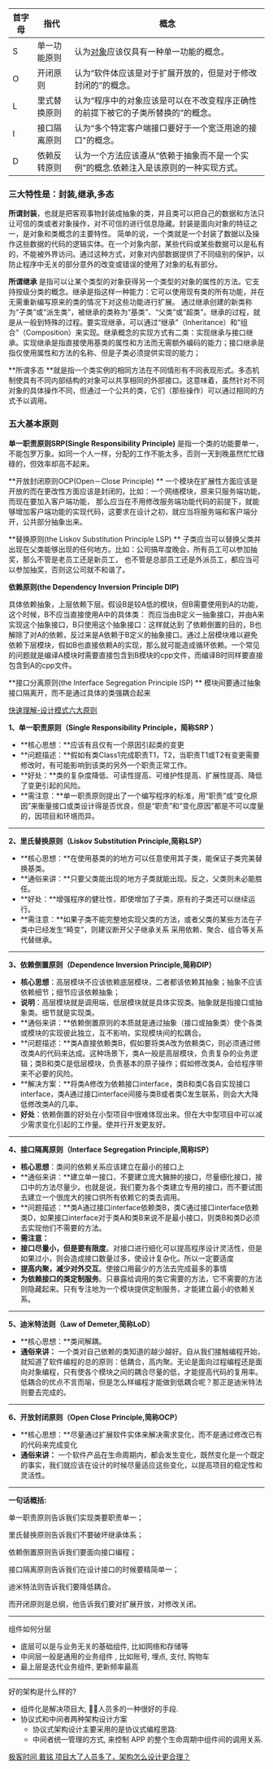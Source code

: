 | 首字母 | 指代         | 概念                                                         |
| ------ | ------------ | ------------------------------------------------------------ |
| S      | 单一功能原则 | 认为[对象](https://zh.wikipedia.org/wiki/对象_(计算机科学))应该仅具有一种单一功能的概念。 |
| O      | 开闭原则     | 认为“软件体应该是对于扩展开放的，但是对于修改封闭的”的概念。 |
| L      | 里式替换原则 | 认为“程序中的对象应该是可以在不改变程序正确性的前提下被它的子类所替换的”的概念。 |
| I      | 接口隔离原则 | 认为“多个特定客户端接口要好于一个宽泛用途的接口"的概念。     |
| D      | 依赖反转原则 | 认为一个方法应该遵从“依赖于抽象而不是一个实例”的概念.依赖注入是该原则的一种实现方式。 |

### 三大特性是：封装,继承,多态  

**所谓封装**，也就是把客观事物封装成抽象的类，并且类可以把自己的数据和方法只让可信的类或者对象操作，对不可信的进行信息隐藏。封装是面向对象的特征之一，是对象和类概念的主要特性。 简单的说，一个类就是一个封装了数据以及操作这些数据的代码的逻辑实体。在一个对象内部，某些代码或某些数据可以是私有的，不能被外界访问。通过这种方式，对象对内部数据提供了不同级别的保护，以防止程序中无关的部分意外的改变或错误的使用了对象的私有部分。

**所谓继承** 是指可以让某个类型的对象获得另一个类型的对象的属性的方法。它支持按级分类的概念。继承是指这样一种能力：它可以使用现有类的所有功能，并在无需重新编写原来的类的情况下对这些功能进行扩展。 通过继承创建的新类称为“子类”或“派生类”，被继承的类称为“基类”、“父类”或“超类”。继承的过程，就是从一般到特殊的过程。要实现继承，可以通过“继承”（Inheritance）和“组合”（Composition）来实现。继承概念的实现方式有二类：实现继承与接口继承。实现继承是指直接使用基类的属性和方法而无需额外编码的能力；接口继承是指仅使用属性和方法的名称、但是子类必须提供实现的能力；

**所谓多态 **就是指一个类实例的相同方法在不同情形有不同表现形式。多态机制使具有不同内部结构的对象可以共享相同的外部接口。这意味着，虽然针对不同对象的具体操作不同，但通过一个公共的类，它们（那些操作）可以通过相同的方式予以调用。


### 五大基本原则 

**单一职责原则SRP(Single Responsibility Principle)**
是指一个类的功能要单一，不能包罗万象。如同一个人一样，分配的工作不能太多，否则一天到晚虽然忙忙碌碌的，但效率却高不起来。

**开放封闭原则OCP(Open－Close Principle) **
一个模块在扩展性方面应该是开放的而在更改性方面应该是封闭的。比如：一个网络模块，原来只服务端功能，而现在要加入客户端功能，
那么应当在不用修改服务端功能代码的前提下，就能够增加客户端功能的实现代码，这要求在设计之初，就应当将服务端和客户端分开，公共部分抽象出来。

**替换原则(the Liskov Substitution Principle LSP) **
子类应当可以替换父类并出现在父类能够出现的任何地方。比如：公司搞年度晚会，所有员工可以参加抽奖，那么不管是老员工还是新员工，
也不管是总部员工还是外派员工，都应当可以参加抽奖，否则这公司就不和谐了。

**依赖原则(the Dependency Inversion Principle DIP)** 

具体依赖抽象，上层依赖下层。假设B是较A低的模块，但B需要使用到A的功能，
这个时候，B不应当直接使用A中的具体类： 而应当由B定义一抽象接口，并由A来实现这个抽象接口，B只使用这个抽象接口：这样就达到
了依赖倒置的目的，B也解除了对A的依赖，反过来是A依赖于B定义的抽象接口。通过上层模块难以避免依赖下层模块，假如B也直接依赖A的实现，那么就可能造成循环依赖。一个常见的问题就是编译A模块时需要直接包含到B模块的cpp文件，而编译B时同样要直接包含到A的cpp文件。

**接口分离原则(the Interface Segregation Principle ISP) **
模块间要通过抽象接口隔离开，而不是通过具体的类强耦合起来



[快速理解-设计模式六大原则](https://www.jianshu.com/p/807bc228dbc2)

**1、单一职责原则（Single Responsibility Principle，简称SRP ）**

- **核心思想：**应该有且仅有一个原因引起类的变更
- **问题描述：**假如有类Class1完成职责T1，T2，当职责T1或T2有变更需要修改时，有可能影响到该类的另外一个职责正常工作。
- **好处：**类的复杂度降低、可读性提高、可维护性提高、扩展性提高、降低了变更引起的风险。
- **需注意：**单一职责原则提出了一个编写程序的标准，用“职责”或“变化原因”来衡量接口或类设计得是否优良，但是“职责”和“变化原因”都是不可以度量的，因项目和环境而异。

------

**2、里氏替换原则（Liskov Substitution Principle,简称LSP）**

- **核心思想：**在使用基类的的地方可以任意使用其子类，能保证子类完美替换基类。
- **通俗来讲：**只要父类能出现的地方子类就能出现。反之，父类则未必能胜任。
- **好处：**增强程序的健壮性，即使增加了子类，原有的子类还可以继续运行。
- **需注意：**如果子类不能完整地实现父类的方法，或者父类的某些方法在子类中已经发生“畸变”，则建议断开父子继承关系 采用依赖、聚合、组合等关系代替继承。

------

**3、依赖倒置原则（Dependence Inversion Principle,简称DIP）**

- **核心思想**：高层模块不应该依赖底层模块，二者都该依赖其抽象；抽象不应该依赖细节；细节应该依赖抽象；
- **说明**：高层模块就是调用端，低层模块就是具体实现类。抽象就是指接口或抽象类。细节就是实现类。
- **通俗来讲：**依赖倒置原则的本质就是通过抽象（接口或抽象类）使个各类或模块的实现彼此独立，互不影响，实现模块间的松耦合。
- **问题描述：**类A直接依赖类B，假如要将类A改为依赖类C，则必须通过修改类A的代码来达成。这种场景下，类A一般是高层模块，负责复杂的业务逻辑；类B和类C是低层模块，负责基本的原子操作；假如修改类A，会给程序带来不必要的风险。
- **解决方案：**将类A修改为依赖接口interface，类B和类C各自实现接口interface，类A通过接口interface间接与类B或者类C发生联系，则会大大降低修改类A的几率。
- **好处**：依赖倒置的好处在小型项目中很难体现出来。但在大中型项目中可以减少需求变化引起的工作量。使并行开发更友好。

------

**4、接口隔离原则（Interface Segregation Principle,简称ISP）**

- **核心思想**：类间的依赖关系应该建立在最小的接口上
- **通俗来讲：**建立单一接口，不要建立庞大臃肿的接口，尽量细化接口，接口中的方法尽量少。也就是说，我们要为各个类建立专用的接口，而不要试图去建立一个很庞大的接口供所有依赖它的类去调用。
- **问题描述：**类A通过接口interface依赖类B，类C通过接口interface依赖类D，如果接口interface对于类A和类B来说不是最小接口，则类B和类D必须去实现他们不需要的方法。
- **需注意：**
- **接口尽量小，但是要有限度**。对接口进行细化可以提高程序设计灵活性，但是如果过小，则会造成接口数量过多，使设计复杂化。所以一定要适度
- **提高内聚，减少对外交互**。使接口用最少的方法去完成最多的事情
- **为依赖接口的类定制服务**。只暴露给调用的类它需要的方法，它不需要的方法则隐藏起来。只有专注地为一个模块提供定制服务，才能建立最小的依赖关系。

------

**5、迪米特法则（Law of Demeter,简称LoD）**

- **核心思想：**类间解耦。
- **通俗来讲：** 一个类对自己依赖的类知道的越少越好。自从我们接触编程开始，就知道了软件编程的总的原则：低耦合，高内聚。无论是面向过程编程还是面向对象编程，只有使各个模块之间的耦合尽量的低，才能提高代码的复用率。低耦合的优点不言而喻，但是怎么样编程才能做到低耦合呢？那正是迪米特法则要去完成的。

------

**6、开放封闭原则（Open Close Principle,简称OCP）**

- **核心思想：**尽量通过扩展软件实体来解决需求变化，而不是通过修改已有的代码来完成变化
- **通俗来讲：** 一个软件产品在生命周期内，都会发生变化，既然变化是一个既定的事实，我们就应该在设计的时候尽量适应这些变化，以提高项目的稳定性和灵活性。

------

**一句话概括:**

单一职责原则告诉我们实现类要职责单一；

里氏替换原则告诉我们不要破坏继承体系；

依赖倒置原则告诉我们要面向接口编程；

接口隔离原则告诉我们在设计接口的时候要精简单一；

迪米特法则告诉我们要降低耦合。

而开闭原则是总纲，他告诉我们要对扩展开放，对修改关闭。

------

组件如何分层

- 底层可以是与业务无关的基础组件, 比如网络和存储等
- 中间层一般是通用的业务组件 , 比如账号, 埋点, 支付, 购物车
- 最上层是迭代业务组件, 更新频率最高

------

好的架构是什么样的?

- 组件化是解决项目大, 人员多的一种很好的手段.
- 协议式和中间者两种架构设计方案
  - 协议式架构设计主要采用的是协议式编程思路: 
  - 中间者统一管理的方式, 来控制 APP 的整个生命周期中组件间的调用关系.

[极客时间 戴铭 项目大了人员多了，架构怎么设计更合理？](https://time.geekbang.org/column/article/86522)

